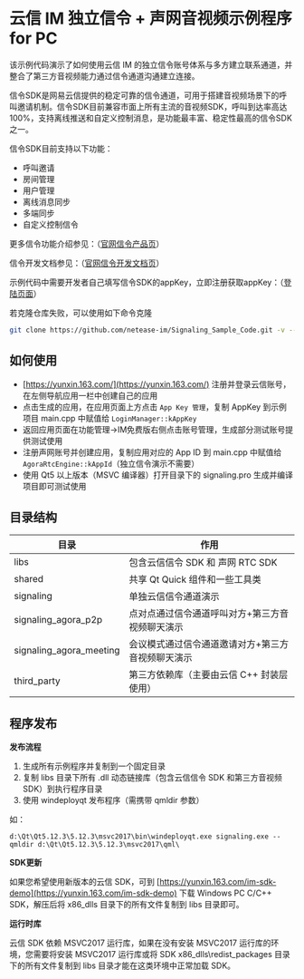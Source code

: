 
# 云信 IM 独立信令 + 声网音视频示例程序 for PC

该示例代码演示了如何使用云信 IM 的独立信令账号体系与多方建立联系通道，并整合了第三方音视频能力通过信令通道沟通建立连接。

信令SDK是网易云信提供的稳定可靠的信令通道，可用于搭建音视频场景下的呼叫邀请机制。信令SDK目前兼容市面上所有主流的音视频SDK，呼叫到达率高达100%，支持离线推送和自定义控制消息，是功能最丰富、稳定性最高的信令SDK之一。

信令SDK目前支持以下功能：
- 呼叫邀请
- 房间管理
- 用户管理
- 离线消息同步
- 多端同步
- 自定义控制信令

更多信令功能介绍参见：（[官网信令产品页](https://hubble.netease.com/sl/aaacQC)）

信令开发文档参见：（[官网信令开发文档页](https://hubble.netease.com/sl/aaacQE)）

示例代码中需要开发者自己填写信令SDK的appKey，立即注册获取appKey：（[登陆页面](https://hubble.netease.com/sl/aaacQD)）

若克隆仓库失败，可以使用如下命令克隆
```bash
git clone https://github.com/netease-im/Signaling_Sample_Code.git -v --depth 1
```

## 如何使用

 - [https://yunxin.163.com/](https://yunxin.163.com/) 注册并登录云信账号，在左侧导航应用一栏中创建自己的应用
 - 点击生成的应用，在应用页面上方点击 `App Key 管理`，复制 AppKey 到示例项目 main.cpp 中赋值给 `LoginManager::kAppKey`
 - 返回应用页面在功能管理->IM免费版右侧点击账号管理，生成部分测试账号提供测试使用
 - 注册声网账号并创建应用，复制应用对应的 App ID 到 main.cpp 中赋值给 `AgoraRtcEngine::kAppId`（独立信令演示不需要）
 - 使用 Qt5 以上版本（MSVC 编译器）打开目录下的 signaling.pro 生成并编译项目即可测试使用

## 目录结构

目录 | 作用
---- | ---
libs | 包含云信信令 SDK 和 声网 RTC SDK
shared | 共享 Qt Quick 组件和一些工具类
signaling | 单独云信信令通道演示
signaling_agora_p2p | 点对点通过信令通道呼叫对方+第三方音视频聊天演示
signaling_agora_meeting | 会议模式通过信令通道邀请对方+第三方音视频聊天演示
third_party | 第三方依赖库（主要由云信 C++ 封装层使用）

## 程序发布

**发布流程**

1. 生成所有示例程序并复制到一个固定目录
2. 复制 libs 目录下所有 .dll 动态链接库（包含云信信令 SDK 和第三方音视频 SDK）到执行程序目录
3. 使用 windeployqt 发布程序（需携带 qmldir 参数）

如：

```
d:\Qt\Qt5.12.3\5.12.3\msvc2017\bin\windeployqt.exe signaling.exe --qmldir d:\Qt\Qt5.12.3\5.12.3\msvc2017\qml\
```

**SDK更新**

如果您希望使用新版本的云信 SDK，可到 [https://yunxin.163.com/im-sdk-demo](https://yunxin.163.com/im-sdk-demo) 下载 Windows PC C/C++ SDK，解压后将 x86_dlls 目录下的所有文件复制到 libs 目录即可。

**运行时库**

云信 SDK 依赖 MSVC2017 运行库，如果在没有安装 MSVC2017 运行库的环境，您需要将安装 MSVC2017 运行库或将 SDK x86_dlls\redist_packages 目录下的所有文件复制到 libs 目录才能在这类环境中正常加载 SDK。


